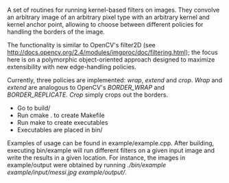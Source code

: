 A set of routines for running kernel-based filters on images. They convolve an arbitrary image of an arbitrary pixel type with an arbitrary kernel and kernel anchor point, allowing to choose between different policies for handling the borders of the image.

The functionality is similar to OpenCV's filter2D (see http://docs.opencv.org/2.4/modules/imgproc/doc/filtering.html); the focus here is on a polymorphic object-oriented approach designed to maximize extensibility with new edge-handling policies.

Currently, three policies are implemented: _wrap_, _extend_ and _crop_. _Wrap_ and _extend_ are analogous to OpenCV's _BORDER\_WRAP_ and _BORDER\_REPLICATE_. _Crop_ simply crops out the borders.

- Go to build/
- Run cmake . to create Makefile
- Run make to create executables
- Executables are placed in bin/

Examples of usage can be found in example/example.cpp. After building, executing bin/example will run different filters on a given input image and write the results in a given location. For instance, the images in example/output were obtained by running _./bin/example example/input/messi.jpg example/output/_.
